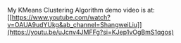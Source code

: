 My KMeans Clustering Algorithm demo video is at:
[[https://www.youtube.com/watch?v=OAUA9udYUkg&ab_channel=ShangweiLiu]](https://youtu.be/uJcnv4JMFFg?si=KJep1vOgBmS1qgos)
